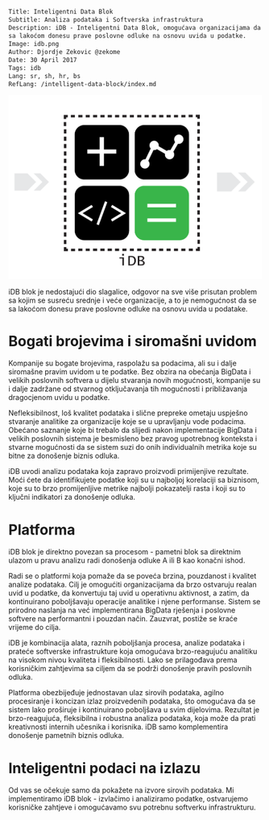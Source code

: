 ```.header
Title: Inteligentni Data Blok
Subtitle: Analiza podataka i Softverska infrastruktura
Description: iDB - Inteligentni Data Blok, omogućava organizacijama da sa lakoćom donesu prave poslovne odluke na osnovu uvida u podatke.
Image: idb.png
Author: Djordje Zekovic @zekome
Date: 30 April 2017
Tags: idb
Lang: sr, sh, hr, bs
RefLang: /intelligent-data-block/index.md
```

![iDB - Inteligentni Data Blok](idb.png)

iDB blok je nedostajući dio slagalice,  odgovor na sve više prisutan problem sa kojim se susreću srednje i veće organizacije, a to je nemogućnost da se sa lakoćom donesu prave poslovne odluke na osnovu uvida u podatake.

# Bogati brojevima i siromašni uvidom

Kompanije su bogate brojevima, raspolažu sa podacima, ali su i dalje siromašne pravim uvidom u te podatke. Bez obzira na obećanja BigData i velikih poslovnih softvera u dijelu stvaranja novih mogućnosti, kompanije su i dalje zadržane od stvarnog otključavanja tih mogućnosti i približavanja dragocjenom uvidu u podatke.

Nefleksibilnost, loš kvalitet podataka i slične prepreke ometaju uspješno stvaranje analitike za organizacije koje se u upravljanju vode podacima. Obećano saznanje koje bi trebalo da  slijedi nakon implementacije BigData i velikih poslovnih sistema je besmisleno bez pravog upotrebnog konteksta i stvarne mogućnosti da se sistem suzi do onih individualnih metrika koje su bitne za donošenje biznis odluka.
   
iDB uvodi analizu podataka koja zapravo proizvodi primijenjive rezultate. Moći ćete da identifikujete podatke koji su u najboljoj korelaciji sa biznisom, koje su to brzo promijenljive metrike najbolji pokazatelji rasta i koji su to ključni indikatori za donošenje odluka.

# Platforma

iDB blok je direktno povezan sa procesom - pametni blok sa direktnim ulazom u pravu analizu radi donošenja odluke A ili B kao konačni ishod.

Radi se o platformi koja pomaže da se poveća brzina, pouzdanost i kvalitet analize podataka. Cilj je omogućiti organizacijama da brzo ostvaruju realan uvid u podatke, da konvertuju taj uvid u operativnu aktivnost, a zatim, da kontinuirano poboljšavaju operacije analitike i njene performanse. Sistem se prirodno naslanja na već implementirana BigData rješenja i poslovne softvere na performantni i pouzdan način. Zauzvrat, postiže se kraće vrijeme do cilja.

iDB je kombinacija alata, raznih poboljšanja procesa, analize podataka i prateće softverske infrastrukture koja omogućava brzo-reagujuću analitiku na visokom nivou kvaliteta i fleksibilnosti. Lako se prilagođava prema korisničkim zahtjevima sa ciljem da se podrži donošenje pravih poslovnih odluka.

Platforma obezbijeđuje jednostavan ulaz sirovih podataka, agilno procesiranje i koncizan izlaz proizvedenih podataka, što omogućava da se sistem lako proširuje i kontinuirano poboljšava u svim dijelovima. Rezultat je brzo-reagujuća, fleksibilna i robustna analiza podataka, koja može da prati kreativnosti internih učesnika i korisnika. iDB samo komplementira donošenje pametnih biznis odluka.

# Inteligentni podaci na izlazu

Od vas se očekuje samo da pokažete na izvore sirovih podataka. Mi implementiramo iDB blok - izvlačimo i analiziramo podatke, ostvarujemo korisničke zahtjeve i omogućavamo svu potrebnu softverku infrastrukturu.

